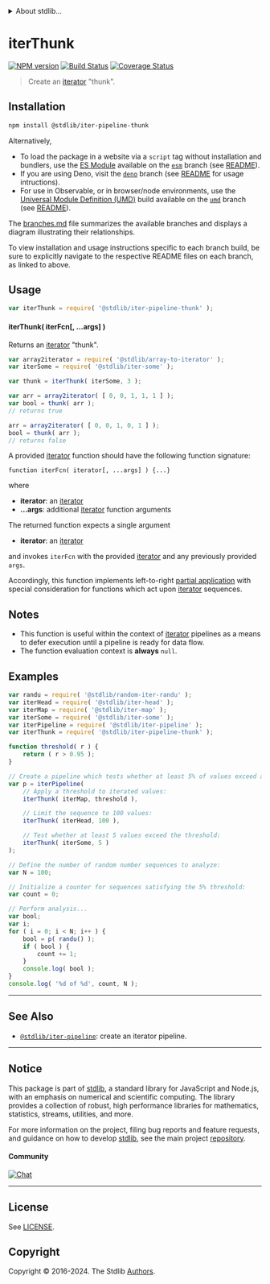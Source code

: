 <!--

@license Apache-2.0

Copyright (c) 2019 The Stdlib Authors.

Licensed under the Apache License, Version 2.0 (the "License");
you may not use this file except in compliance with the License.
You may obtain a copy of the License at

   http://www.apache.org/licenses/LICENSE-2.0

Unless required by applicable law or agreed to in writing, software
distributed under the License is distributed on an "AS IS" BASIS,
WITHOUT WARRANTIES OR CONDITIONS OF ANY KIND, either express or implied.
See the License for the specific language governing permissions and
limitations under the License.

-->


<details>
  <summary>
    About stdlib...
  </summary>
  <p>We believe in a future in which the web is a preferred environment for numerical computation. To help realize this future, we've built stdlib. stdlib is a standard library, with an emphasis on numerical and scientific computation, written in JavaScript (and C) for execution in browsers and in Node.js.</p>
  <p>The library is fully decomposable, being architected in such a way that you can swap out and mix and match APIs and functionality to cater to your exact preferences and use cases.</p>
  <p>When you use stdlib, you can be absolutely certain that you are using the most thorough, rigorous, well-written, studied, documented, tested, measured, and high-quality code out there.</p>
  <p>To join us in bringing numerical computing to the web, get started by checking us out on <a href="https://github.com/stdlib-js/stdlib">GitHub</a>, and please consider <a href="https://opencollective.com/stdlib">financially supporting stdlib</a>. We greatly appreciate your continued support!</p>
</details>

# iterThunk

[![NPM version][npm-image]][npm-url] [![Build Status][test-image]][test-url] [![Coverage Status][coverage-image]][coverage-url] <!-- [![dependencies][dependencies-image]][dependencies-url] -->

> Create an [iterator][mdn-iterator-protocol] "thunk".

<!-- Section to include introductory text. Make sure to keep an empty line after the intro `section` element and another before the `/section` close. -->

<section class="intro">

</section>

<!-- /.intro -->

<!-- Package usage documentation. -->

<section class="installation">

## Installation

```bash
npm install @stdlib/iter-pipeline-thunk
```

Alternatively,

-   To load the package in a website via a `script` tag without installation and bundlers, use the [ES Module][es-module] available on the [`esm`][esm-url] branch (see [README][esm-readme]).
-   If you are using Deno, visit the [`deno`][deno-url] branch (see [README][deno-readme] for usage intructions).
-   For use in Observable, or in browser/node environments, use the [Universal Module Definition (UMD)][umd] build available on the [`umd`][umd-url] branch (see [README][umd-readme]).

The [branches.md][branches-url] file summarizes the available branches and displays a diagram illustrating their relationships.

To view installation and usage instructions specific to each branch build, be sure to explicitly navigate to the respective README files on each branch, as linked to above.

</section>

<section class="usage">

## Usage

```javascript
var iterThunk = require( '@stdlib/iter-pipeline-thunk' );
```

#### iterThunk( iterFcn\[, ...args] )

Returns an [iterator][mdn-iterator-protocol] "thunk".

```javascript
var array2iterator = require( '@stdlib/array-to-iterator' );
var iterSome = require( '@stdlib/iter-some' );

var thunk = iterThunk( iterSome, 3 );

var arr = array2iterator( [ 0, 0, 1, 1, 1 ] );
var bool = thunk( arr );
// returns true

arr = array2iterator( [ 0, 0, 1, 0, 1 ] );
bool = thunk( arr );
// returns false
```

A provided [iterator][mdn-iterator-protocol] function should have the following function signature:

```text
function iterFcn( iterator[, ...args] ) {...}
```

where

-   **iterator**: an [iterator][mdn-iterator-protocol]
-   **...args**: additional [iterator][mdn-iterator-protocol] function arguments

The returned function expects a single argument

-   **iterator**: an [iterator][mdn-iterator-protocol]

and invokes `iterFcn` with the provided [iterator][mdn-iterator-protocol] and any previously provided `args`.

Accordingly, this function implements left-to-right [partial application][@stdlib/utils/papply] with special consideration for functions which act upon [iterator][mdn-iterator-protocol] sequences.

</section>

<!-- /.usage -->

<!-- Package usage notes. Make sure to keep an empty line after the `section` element and another before the `/section` close. -->

<section class="notes">

## Notes

-   This function is useful within the context of [iterator][mdn-iterator-protocol] pipelines as a means to defer execution until a pipeline is ready for data flow.
-   The function evaluation context is **always** `null`.

</section>

<!-- /.notes -->

<!-- Package usage examples. -->

<section class="examples">

## Examples

<!-- eslint-disable function-call-argument-newline, function-paren-newline -->

<!-- eslint no-undef: "error" -->

```javascript
var randu = require( '@stdlib/random-iter-randu' );
var iterHead = require( '@stdlib/iter-head' );
var iterMap = require( '@stdlib/iter-map' );
var iterSome = require( '@stdlib/iter-some' );
var iterPipeline = require( '@stdlib/iter-pipeline' );
var iterThunk = require( '@stdlib/iter-pipeline-thunk' );

function threshold( r ) {
    return ( r > 0.95 );
}

// Create a pipeline which tests whether at least 5% of values exceed a threshold:
var p = iterPipeline(
    // Apply a threshold to iterated values:
    iterThunk( iterMap, threshold ),

    // Limit the sequence to 100 values:
    iterThunk( iterHead, 100 ),

    // Test whether at least 5 values exceed the threshold:
    iterThunk( iterSome, 5 )
);

// Define the number of random number sequences to analyze:
var N = 100;

// Initialize a counter for sequences satisfying the 5% threshold:
var count = 0;

// Perform analysis...
var bool;
var i;
for ( i = 0; i < N; i++ ) {
    bool = p( randu() );
    if ( bool ) {
        count += 1;
    }
    console.log( bool );
}
console.log( '%d of %d', count, N );
```

</section>

<!-- /.examples -->

<!-- Section to include cited references. If references are included, add a horizontal rule *before* the section. Make sure to keep an empty line after the `section` element and another before the `/section` close. -->

<section class="references">

</section>

<!-- /.references -->

<!-- Section for related `stdlib` packages. Do not manually edit this section, as it is automatically populated. -->

<section class="related">

* * *

## See Also

-   <span class="package-name">[`@stdlib/iter-pipeline`][@stdlib/iter/pipeline]</span><span class="delimiter">: </span><span class="description">create an iterator pipeline.</span>

</section>

<!-- /.related -->

<!-- Section for all links. Make sure to keep an empty line after the `section` element and another before the `/section` close. -->


<section class="main-repo" >

* * *

## Notice

This package is part of [stdlib][stdlib], a standard library for JavaScript and Node.js, with an emphasis on numerical and scientific computing. The library provides a collection of robust, high performance libraries for mathematics, statistics, streams, utilities, and more.

For more information on the project, filing bug reports and feature requests, and guidance on how to develop [stdlib][stdlib], see the main project [repository][stdlib].

#### Community

[![Chat][chat-image]][chat-url]

---

## License

See [LICENSE][stdlib-license].


## Copyright

Copyright &copy; 2016-2024. The Stdlib [Authors][stdlib-authors].

</section>

<!-- /.stdlib -->

<!-- Section for all links. Make sure to keep an empty line after the `section` element and another before the `/section` close. -->

<section class="links">

[npm-image]: http://img.shields.io/npm/v/@stdlib/iter-pipeline-thunk.svg
[npm-url]: https://npmjs.org/package/@stdlib/iter-pipeline-thunk

[test-image]: https://github.com/stdlib-js/iter-pipeline-thunk/actions/workflows/test.yml/badge.svg?branch=v0.2.1
[test-url]: https://github.com/stdlib-js/iter-pipeline-thunk/actions/workflows/test.yml?query=branch:v0.2.1

[coverage-image]: https://img.shields.io/codecov/c/github/stdlib-js/iter-pipeline-thunk/main.svg
[coverage-url]: https://codecov.io/github/stdlib-js/iter-pipeline-thunk?branch=main

<!--

[dependencies-image]: https://img.shields.io/david/stdlib-js/iter-pipeline-thunk.svg
[dependencies-url]: https://david-dm.org/stdlib-js/iter-pipeline-thunk/main

-->

[chat-image]: https://img.shields.io/gitter/room/stdlib-js/stdlib.svg
[chat-url]: https://app.gitter.im/#/room/#stdlib-js_stdlib:gitter.im

[stdlib]: https://github.com/stdlib-js/stdlib

[stdlib-authors]: https://github.com/stdlib-js/stdlib/graphs/contributors

[umd]: https://github.com/umdjs/umd
[es-module]: https://developer.mozilla.org/en-US/docs/Web/JavaScript/Guide/Modules

[deno-url]: https://github.com/stdlib-js/iter-pipeline-thunk/tree/deno
[deno-readme]: https://github.com/stdlib-js/iter-pipeline-thunk/blob/deno/README.md
[umd-url]: https://github.com/stdlib-js/iter-pipeline-thunk/tree/umd
[umd-readme]: https://github.com/stdlib-js/iter-pipeline-thunk/blob/umd/README.md
[esm-url]: https://github.com/stdlib-js/iter-pipeline-thunk/tree/esm
[esm-readme]: https://github.com/stdlib-js/iter-pipeline-thunk/blob/esm/README.md
[branches-url]: https://github.com/stdlib-js/iter-pipeline-thunk/blob/main/branches.md

[stdlib-license]: https://raw.githubusercontent.com/stdlib-js/iter-pipeline-thunk/main/LICENSE

[mdn-iterator-protocol]: https://developer.mozilla.org/en-US/docs/Web/JavaScript/Reference/Iteration_protocols#The_iterator_protocol

[@stdlib/utils/papply]: https://github.com/stdlib-js/utils-papply

<!-- <related-links> -->

[@stdlib/iter/pipeline]: https://github.com/stdlib-js/iter-pipeline

<!-- </related-links> -->

</section>

<!-- /.links -->
